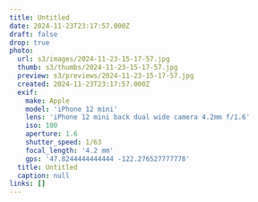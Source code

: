 ```yaml
---
title: Untitled
date: 2024-11-23T23:17:57.000Z
draft: false
drop: true
photo:
  url: s3/images/2024-11-23-15-17-57.jpg
  thumb: s3/thumbs/2024-11-23-15-17-57.jpg
  preview: s3/previews/2024-11-23-15-17-57.jpg
  created: 2024-11-23T23:17:57.000Z
  exif:
    make: Apple
    model: 'iPhone 12 mini'
    lens: 'iPhone 12 mini back dual wide camera 4.2mm f/1.6'
    iso: 100
    aperture: 1.6
    shutter_speed: 1/63
    focal_length: '4.2 mm'
    gps: '47.8244444444444 -122.276527777778'
  title: Untitled
  caption: null
links: []
---
```

